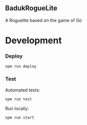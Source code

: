 ## BadukRogueLite

A Roguelite based on the game of Go


# Development

### Deploy

```
npm run deploy
```

### Test

Automated tests:
```
npm run test
```

Run locally:

```
npm run start
```

